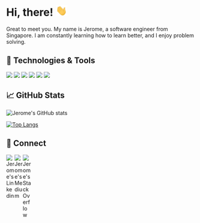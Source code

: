 # Hi, there! <img src="img/wave.gif" width="30px">

Great to meet you. My name is Jerome, a software engineer from Singapore. I am constantly learning how to learn better, and I enjoy problem solving.

## 🔧 Technologies & Tools

![](https://img.shields.io/badge/Code-JavaScript-informational?style=flat&logo=javascript&logoColor=white&color=ffc93c)
![](https://img.shields.io/badge/Code-Python-informational?style=flat&logo=python&logoColor=white&color=687980)
![](https://img.shields.io/badge/Tools-PostgreSQL-informational?style=flat&logo=postgresql&logoColor=white&color=2bbc8a)
![](https://img.shields.io/badge/Tools-BigQuery-informational?style=flat&logo=postgresql&logoColor=white&color=77acf1)
![](https://img.shields.io/badge/Tools-visual--studio--code-badge.svg?logo=Visual-Studio-code&color=blue)
![](https://img.shields.io/badge/Shell-Bash-informational?style=flat&logo=gnu-bash&logoColor=white&color=766161)

## &#x1f4c8; GitHub Stats

![Jerome's GitHub stats](https://github-readme-stats.vercel.app/api?username=jerome-chua&show_icons=true&theme=nord)

[![Top Langs](https://github-readme-stats.vercel.app/api/top-langs/?username=jerome-chua&hide=jupyter%20notebook&layout=compact)](https://github.com/jerome-chua/github-readme-stats)

## 🔗 Connect

<a href="https://www.linkedin.com/in/jeromechua/">
  <img align="left" alt="Jerome's Linkedin" width="22px" src="https://cdn.jsdelivr.net/npm/simple-icons@v3/icons/linkedin.svg" />
</a>

<a href="https://jerome-chua.medium.com/">
  <img align="left" alt="Jerome's Medium" width="22px" src="https://cdn.jsdelivr.net/npm/simple-icons@3.0.1/icons/medium.svg" />
</a>

<a href="https://stackoverflow.com/users/10936320/jchu4">
  <img align="left" alt="Jerome's StackOverflow" width="22px" src="https://cdns.iconmonstr.com/wp-content/assets/preview/2012/240/iconmonstr-stackoverflow-2.png">
</a>
